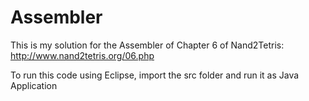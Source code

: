 # Assembler

This is my solution for the Assembler of Chapter 6 of Nand2Tetris:
http://www.nand2tetris.org/06.php

To run this code using Eclipse, import the src folder and run it as Java Application
